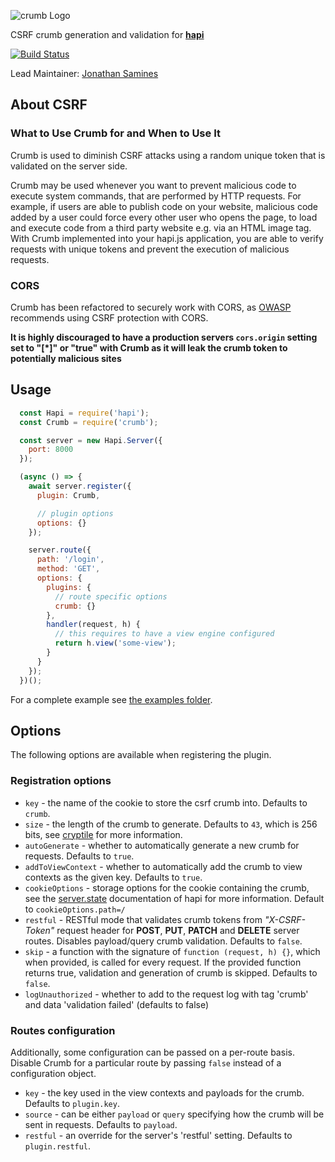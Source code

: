![crumb Logo](https://raw.github.com/hapijs/crumb/master/images/crumb.png)

CSRF crumb generation and validation for [**hapi**](https://github.com/hapijs/hapi)

[![Build Status](https://secure.travis-ci.org/hapijs/crumb.png)](http://travis-ci.org/hapijs/crumb)

Lead Maintainer: [Jonathan Samines](https://github.com/jonathansamines)

## About CSRF
### What to Use Crumb for and When to Use It

Crumb is used to diminish CSRF attacks using a random unique token that is validated on the server side.

Crumb may be used whenever you want to prevent malicious code to execute system commands, that are performed by HTTP requests. For example, if users are able to publish code on your website, malicious code added by a user could force every other user who opens the page, to load and execute code from a third party website e.g. via an HTML image tag. With Crumb implemented into your hapi.js application, you are able to verify requests with unique tokens and prevent the execution of malicious requests.

### CORS

Crumb has been refactored to securely work with CORS, as [OWASP](https://www.owasp.org/index.php/HTML5_Security_Cheat_Sheet#Cross_Origin_Resource_Sharing) recommends using CSRF protection with CORS.

**It is highly discouraged to have a production servers `cors.origin` setting set to "[\*]" or "true" with Crumb as it will leak the crumb token to potentially malicious sites**


## Usage

```js
  const Hapi = require('hapi');
  const Crumb = require('crumb');

  const server = new Hapi.Server({
    port: 8000
  });

  (async () => {
    await server.register({
      plugin: Crumb,

      // plugin options
      options: {}
    });

    server.route({
      path: '/login',
      method: 'GET',
      options: {
        plugins: {
          // route specific options
          crumb: {}
        },
        handler(request, h) {
          // this requires to have a view engine configured
          return h.view('some-view');
        }
      }
    });
  })();
```

For a complete example see [the examples folder](./example).

## Options

The following options are available when registering the plugin.

### Registration options

  * `key` - the name of the cookie to store the csrf crumb into. Defaults to `crumb`.
  * `size` - the length of the crumb to generate. Defaults to `43`, which is 256 bits, see [cryptile](https://github.com/hapijs/cryptiles) for more information.
  * `autoGenerate` - whether to automatically generate a new crumb for requests. Defaults to `true`.
  * `addToViewContext` - whether to automatically add the crumb to view contexts as the given key. Defaults to `true`.
  * `cookieOptions` - storage options for the cookie containing the crumb, see the [server.state](http://hapijs.com/api#serverstatename-options) documentation of hapi for more information. Default to `cookieOptions.path=/`
  * `restful` - RESTful mode that validates crumb tokens from *"X-CSRF-Token"* request header for **POST**, **PUT**, **PATCH** and **DELETE** server routes. Disables payload/query crumb validation. Defaults to `false`.
  * `skip` - a function with the signature of `function (request, h) {}`, which when provided, is called for every request. If the provided function returns true, validation and generation of crumb is skipped. Defaults to `false`.
  * `logUnauthorized` - whether to add to the request log with tag 'crumb' and data 'validation failed' (defaults to false)
  
### Routes configuration

Additionally, some configuration can be passed on a per-route basis. Disable Crumb for a particular route by passing `false` instead of a configuration object.

  * `key` - the key used in the view contexts and payloads for the crumb. Defaults to `plugin.key`.
  * `source` - can be either `payload` or `query` specifying how the crumb will be sent in requests. Defaults to `payload`.
  * `restful` - an override for the server's 'restful' setting. Defaults to `plugin.restful`.
